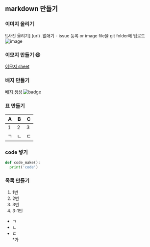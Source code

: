 ## markdown 만들기
### 이미지 올리기
![사진 올리기].(url) .없애기 - issue 등록 or image file을 git folder에 업로드
![image](https://user-images.githubusercontent.com/81370878/192134955-8d7139c2-79c2-4f4c-8342-2fb560b4100c.png)

### 이모지 만들기 :smile:
[이모지 sheet](https://www.webfx.com/tools/emoji-cheat-sheet/)

### 배지 만들기
[배지 생성](https://shields.io/)
![badge](https://img.shields.io/badge/license-MIT-brightgreen)

### 표 만들기
A|B|C
---|---|---
1|2|3
ㄱ|ㄴ|ㄷ

### code 넣기
```python
def code_make():
  print('code')
```

### 목록 만들기
1. 1번
2. 2번
3. 3번
  1. 3-1번

* ㄱ
* ㄴ
* ㄷ  
  *가
